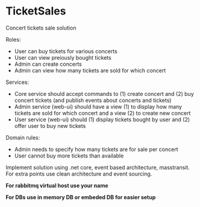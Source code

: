 # TicketSales

Concert tickets sale solution

Roles:
  - User can buy tickets for various concerts
  - User can view preiously bought tickets
  - Admin can create concerts
  - Admin can view how many tickets are sold for which concert

Services:
  - Core service should accept commands to
    (1) create concert and
    (2) buy concert tickets (and publish events about concerts and tickets)
  - Admin service (web-ui) should have a view
    (1) to display how many tickets are sold for which concert and a view
    (2) to create new concert
  - User service (web-ui) should
    (1) display tickets bought by user and
    (2) offer user to buy new tickets

Domain rules:
  - Admin needs to specify how many tickets are for sale per concert
  - User cannot buy more tickets than available
  
Implement solution using .net core, event based architecture, masstransit. For extra points use clean architecture and event sourcing.

**For rabbitmq virtual host use your name**

**For DBs use in memory DB or embeded DB for easier setup**
